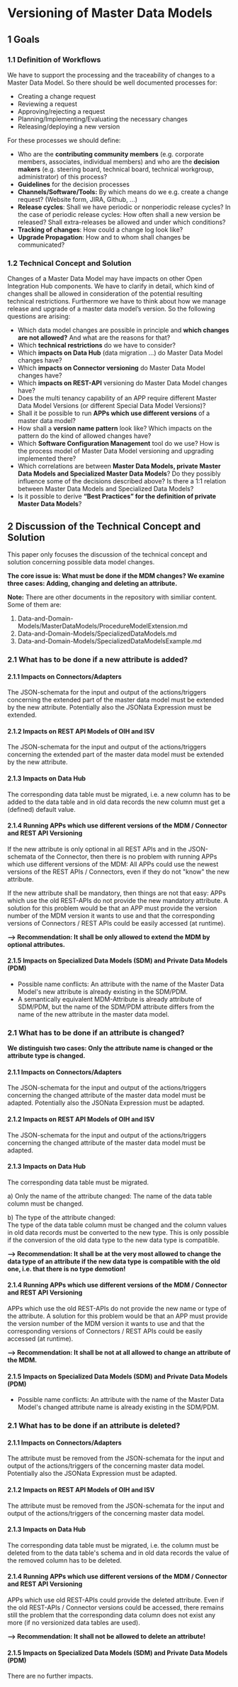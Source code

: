 # Versioning of Master Data Models

## 1 Goals

### 1.1 Definition of Workflows

We have to support the processing and the traceability of changes to a Master Data Model. So there should be well documented processes for:

* Creating a change request  
* Reviewing a request
* Approving/rejecting a request
* Planning/Implementing/Evaluating the necessary changes
* Releasing/deploying a new version

For these processes we should define:

* Who are the **contributing community members** (e.g. corporate members, associates,  individual members) and who are
 the **decision makers** (e.g. steering board, technical board, technical workgroup, administrator) of this process? 
* **Guidelines** for the decision processes
* **Channels/Software/Tools:** By which means do we e.g. create a change request? (Website form, JIRA, Github, ...)
* **Release cycles**: Shall we have periodic or nonperiodic release cycles? In the case of periodic release cycles: 
How often shall a new version be released? Shall extra-releases be allowed and under which conditions?
* **Tracking of changes**: How could a change log look like? 
* **Upgrade Propagation**: How and to whom shall changes be communicated?

### 1.2 Technical Concept and Solution

Changes of a Master Data Model may have impacts on other Open Integration Hub components. We have to clarify in detail, which kind of changes shall be allowed in consideration of the potential resulting technical restrictions. Furthermore we have to think about how we manage release and upgrade of a master data model’s version. So the following questions are arising:

* Which data model changes are possible in principle and **which changes are not allowed?** And what are the reasons for
 that?
* Which **technical restrictions** do we have to consider?
* Which **impacts on Data Hub** (data migration …) do Master Data Model changes have?
* Which **impacts on Connector versioning** do Master Data Model changes have?
* Which **impacts on REST-API**  versioning do Master Data Model changes have?
* Does the multi tenancy capability of an APP require different Master Data Model Versions (or different Special Data
 Model Versions)?
* Shall it be possible to run **APPs which use different versions** of a master data model?
* How shall a **version name pattern** look like? Which impacts on the pattern do the kind of allowed changes have?
* Which **Software Configuration Management** tool do we use? How is the process model of Master Data Model versioning 
and upgrading implemented there?
* Which correlations are between **Master Data Models, private Master Data Models and Specialized Master Data Models**? 
Do they possibly influence some of the decisions described above? Is there a 1:1 relation between Master Data Models 
and Specialized Data Models?
* Is it possible to derive **“Best Practices” for the definition of private Master Data Models**?


## 2 Discussion of the Technical Concept and Solution

This paper only focuses the discussion of the technical concept and solution concerning possible data model changes.

**The core issue is: What must be done if the MDM changes? We examine three cases: Adding, changing and deleting 
an attribute.**

**Note:** There are other documents in the repository with similiar content.
Some of them are:
1. Data-and-Domain-Models/MasterDataModels/ProcedureModelExtension.md 
2. Data-and-Domain-Models/SpecializedDataModels.md 
3. Data-and-Domain-Models/SpecializedDataModelsExample.md


### 2.1 What has to be done if a new attribute is added?

#### 2.1.1 Impacts on Connectors/Adapters
The JSON-schemata for the input and output of the actions/triggers concerning the extended part of the master data model must be extended by the new attribute. Potentially also the JSONata Expression must be extended.

#### 2.1.2 Impacts on REST API Models of OIH and ISV

The JSON-schemata for the input and output of the actions/triggers concerning the extended part of the master data model must be extended by the new attribute.

#### 2.1.3 Impacts on Data Hub
The corresponding data table must be migrated, i.e. a new column has to be added to the data table and in old data 
records the new column must get a (defined) default value.

#### 2.1.4 Running APPs which use different versions of the MDM / Connector and REST API Versioning
If the new attribute is only optional in all REST APIs and in the JSON-schemata of the Connector, then there is 
no problem with running APPs which use different versions of the MDM: All APPs could use the newest versions of the 
REST APIs / Connectors, even if they do not "know" the new attribute.

If the new attribute shall be mandatory, then things are not that easy: APPs which use the old REST-APIs do not 
provide the new mandatory attribute. A solution for this problem would be that an APP must provide the 
version number of the MDM version it wants to use and that the corresponding versions of Connectors / REST APIs could 
be easily accessed (at runtime).

**--> Recommendation: It shall be only allowed to extend the MDM by optional attributes.**

#### 2.1.5 Impacts on Specialized Data Models (SDM) and Private Data Models (PDM)
* Possible name conflicts: An attribute with the name of the Master Data Model's new attribute is already existing in the SDM/PDM.
* A semantically equivalent MDM-Attribute is already attribute of SDM/PDM, but the name of the SDM/PDM attribute differs from the name of the new attribute in the master data model.

### 2.1 What has to be done if an attribute is changed?

**We distinguish two cases: Only the attribute name is changed or the attribute type is changed.**

#### 2.1.1 Impacts on Connectors/Adapters
The JSON-schemata for the input and output of the actions/triggers concerning the changed attribute of the master data 
model must be adapted. Potentially also the JSONata Expression must be adapted.

#### 2.1.2 Impacts on REST API Models of OIH and ISV

The JSON-schemata for the input and output of the actions/triggers concerning the changed attribute of the master 
data model must be adapted.

#### 2.1.3 Impacts on Data Hub
The corresponding data table must be migrated.

a) Only the name of the attribute changed: 
   The name of the data table column must be changed.
   
b)  The type of the attribute changed:  
    The type of the data table column must be changed and the column values in old data records must be converted to 
    the new type. This is only possible if the conversion of the old data type to the new data type is compatible.
    
**--> Recommendation: It shall be at the very most allowed to change the data type of an attribute if the new data type
 is compatible with the old one, i.e. that there is no type demotion!**

#### 2.1.4 Running APPs which use different versions of the MDM / Connector and REST API Versioning

APPs which use the old REST-APIs do not provide the new name or type of the attribute. A solution for this problem would be that an APP must provide the 
version number of the MDM version it wants to use and that the corresponding versions of Connectors / REST APIs could 
be easily accessed (at runtime).

**--> Recommendation: It shall be not at all allowed to change an attribute of the MDM.**

#### 2.1.5 Impacts on Specialized Data Models (SDM) and Private Data Models (PDM)
* Possible name conflicts: An attribute with the name of the Master Data Model's changed attribute name is already 
existing in the SDM/PDM.

### 2.1 What has to be done if an attribute is deleted?

#### 2.1.1 Impacts on Connectors/Adapters
The attribute must be removed from the JSON-schemata for the input and output of the actions/triggers of the concerning master data 
model. Potentially also the JSONata Expression must be adapted.

#### 2.1.2 Impacts on REST API Models of OIH and ISV

The attribute must be removed from the JSON-schemata for the input and output of the actions/triggers of the 
concerning master data model.

#### 2.1.3 Impacts on Data Hub
The corresponding data table must be migrated, i.e. the column must be deleted from to the data table's schema and in 
old data records the value of the removed column has to be deleted.

#### 2.1.4 Running APPs which use different versions of the MDM / Connector and REST API Versioning

APPs which use old REST-APIs could provide the deleted attribute. Even if the old REST-APIs / Connector versions 
could be accessed, there remains still the problem that the corresponding data column does not exist any more (if no 
versionized data tables are used).

**--> Recommendation: It shall not be allowed to delete an attribute!**

#### 2.1.5 Impacts on Specialized Data Models (SDM) and Private Data Models (PDM)
There are no further impacts.


